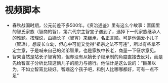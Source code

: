 # 视频脚本
- 春秋战国时期，公元前差不多500年。《资治通鉴》里有这么个故事：晋国里的智氏家族（智商的智），第六代宗主智宣子遇到了，选择下一代家族继承人的难题。按理说，由嫡长子（智宵）来继承，名正言顺。可是他偏爱小儿子（智瑶），想废长立幼，但心中可能又觉得“祖宗之法不可违”，所以有些拿不定主意，于是喊来自己的弟弟智果，也是家族中长老，商量一下征求意见。
- 智果当然是站长子智宵的，但却没有从嫡长子继承制的角度直接去反对，而是先给智宣子分析比较这俩儿子的能力与德行。他估计是这么说的：“臣弟以为，不如立智宵比较好。智瑶这个孩子吧，和别人比哪哪都好，可有一点不足”